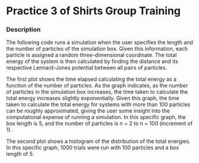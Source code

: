 # Practice 3 of Shirts Group Training
### Description
The following code runs a simulation when the user specifies the length and the number of particles of the simulation box. Given this information, each particle is assigned a random three-dimensional coordinate. The total energy of the system is then calculated by finding the distance and its respective Lennard-Jones potential between all pairs of particles. 

The first plot shows the time elapsed calculating the total energy as a function of the number of particles. As the graph indicates, as the number of particles in the simulation box increases, the time taken to calculate the total energy increases slightly exponentially. Given this graph, the time taken to calculate the total energy for systems with more than 100 particles can be roughly approximated, giving the user some insight into the computational expense of running a simulation. In this specific graph, the box length is 5, and the number of particles is n = 2 to n = 100 (increment of 1).   

The second plot shows a histogram of the distribution of the total energies. In this specific graph, 1000 trials were run with 100 particles and a box length of 5. 
